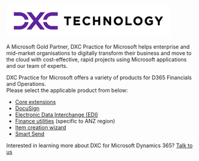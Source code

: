 ![alt text](IMAGES/DXC%20Logo%20Horiz_Purple%2BBlack%20RGB%20small.png "DXC logo")

A Microsoft Gold Partner, DXC Practice for Microsoft helps enterprise and mid-market organisations to digitally transform their business and move to the cloud with cost-effective, rapid projects using Microsoft applications and our team of experts.

DXC Practice for Microsoft offers a variety of products for D365 Financials and Operations. <br>
Please select the applicable product from below:

- [Core extensions](CORE%20EXTENSIONS/Solution%20overview.md)
- [DocuSign](DOCUSIGN/INTRODUCTION.md)
- [Electronic Data Interchange (EDI)](EDI/Introduction.md)
- [Finance utilities](FINU/INTRODUCTION.md) (specific to ANZ region)
- [Item creation wizard](DXC%20ITEM%20CREATION%20WIZARD/INTRODUCTION.md)
- [Smart Send](SMART%20SEND/Overview.md)

Interested in learning more about DXC for Microsoft Dynamics 365? [Talk to us](https://dxc.com/us/en/contact-us)
